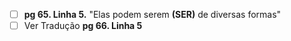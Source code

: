 
- [ ] **pg 65. Linha 5.** "Elas podem serem **(SER)** de diversas formas"
- [ ] Ver Tradução **pg 66. Linha 5**
